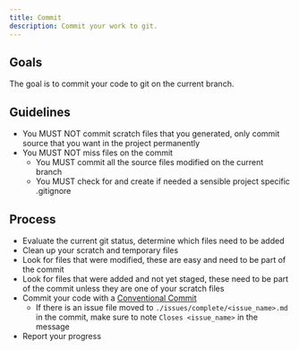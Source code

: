 ```yaml
---
title: Commit
description: Commit your work to git.
---
```


## Goals

The goal is to commit your code to git on the current branch.

## Guidelines

- You MUST NOT commit scratch files that you generated, only commit source that you want in the project permanently
- You MUST NOT miss files on the commit
  - You MUST commit all the source files modified on the current branch
  - You MUST check for and create if needed a sensible project specific .gitignore

## Process

- Evaluate the current git status, determine which files need to be added
- Clean up your scratch and temporary files
- Look for files that were modified, these are easy and need to be part of the commit
- Look for files that were added and not yet staged, these need to be part of the commit unless they are one of your scratch files
- Commit your code with a [Conventional Commit](https://www.conventionalcommits.org/en/v1.0.0/#summary)
  - If there is an issue file moved to `./issues/complete/<issue_name>.md` in the commit, make sure to note `Closes <issue_name>` in the message
- Report your progress
